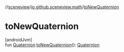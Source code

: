 //[sceneview](../../index.md)/[io.github.sceneview.math](index.md)/[toNewQuaternion](to-new-quaternion.md)

# toNewQuaternion

[androidJvm]\
fun [Quaternion](../com.google.ar.sceneform.math/-quaternion/index.md).[toNewQuaternion](to-new-quaternion.md)(): [Quaternion](../dev.romainguy.kotlin.math/-quaternion/index.md)

